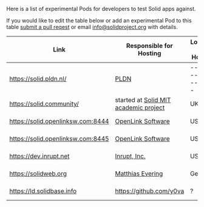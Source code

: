 Here is a list of experimental Pods for developers to test Solid apps against. 

If you would like to edit the table below or add an experimental Pod to this table [submit a pull reqest](https://github.com/solid/solidproject.org/pulls) or email info@solidproject.org with details. 

| Link | Responsible for Hosting| Location of Hosting | Solid Server Version |
|-------------------|-------------------|-------------------|-------------------|
|https://solid.pldn.nl/ |[PLDN](http://www.pilod.nl/wiki/Platform_Linked_Data_Nederland)|-------------------|-------------------|
| https://solid.community/| started at [Solid MIT academic project](https://solid.mit.edu) | UK |           NSS 5.x          |
| https://solid.openlinksw.com:8444 |   [OpenLink Software](https://www.openlinksw.com/)  |         USA         |        NSS 4.x       |
| https://solid.openlinksw.com:8445 |   [OpenLink Software](https://www.openlinksw.com/)  |         USA         |        NSS 5.x       |
| https://dev.inrupt.net |  [Inrupt, Inc.](https://www.inrupt.com/)  |         USA         |        NSS 5.x       |
| https://solidweb.org         |                         [Matthias Evering](https://github.com/ewingson)                      |                        Germany                         |         NSS 5.x          |        
|https://ld.solidbase.info|https://github.com/y0va|?|NSS 5.1.0|
